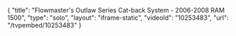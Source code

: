 {
    "title": "Flowmaster's Outlaw Series Cat-back System - 2006-2008 RAM 1500",
    "type": "solo",
    "layout": "iframe-static",
    "videoId": "10253483",
    "url": "\/tvpembed\/10253483"
}